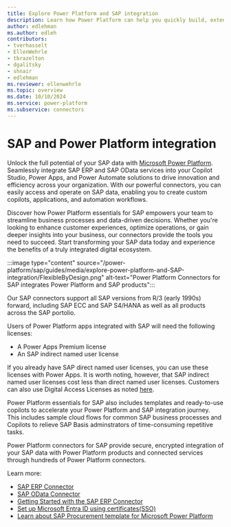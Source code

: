 ```yaml
---
title: Explore Power Platform and SAP integration
description: Learn how Power Platform can help you quickly build, extend, and deploy solutions that improve daily workflows that interact with SAP.
author: edlehman
ms.author: edleh
contributors: 
- tverhasselt
- EllenWehrle
- tbrazelton
- dgalitsky
- shnair
- edlehman
ms.reviewer: ellenwehrle
ms.topic: overview
ms.date: 10/10/2024
ms.service: power-platform
ms.subservice: connectors
---
```


# SAP and Power Platform integration

Unlock the full potential of your SAP data with [Microsoft Power Platform](/power-platform/). Seamlessly integrate SAP ERP and SAP OData services into your Copilot Studio, Power Apps, and Power Automate solutions to drive innovation and efficiency across your organization. With our powerful connectors, you can easily access and operate on SAP data, enabling you to create custom copilots, applications, and automation workflows.

Discover how Power Platform essentials for SAP empowers your team to streamline business processes and data-driven decisions. Whether you're looking to enhance customer experiences, optimize operations, or gain deeper insights into your business, our connectors provide the tools you need to succeed. Start transforming your SAP data today and experience the benefits of a truly integrated digital ecosystem.

:::image type="content" source="/power-platform/sap/guides/media/explore-power-platform-and-SAP-integration/FlexibleByDesign.png" alt-text="Power Platform Connectors for SAP integrates Power Platform and SAP products":::

Our SAP connectors support all SAP versions from R/3 (early 1990s) forward, including SAP ECC and SAP S4/HANA as well as all products across the SAP portolio.

Users of Power Platform apps integrated with SAP will need the following licenses:
 - A Power Apps Premium license
 - An SAP indirect named user license

If you already have SAP direct named user licenses, you can use these licenses with Power Apps. It is worth noting, however, that SAP indirect named user licenses cost less than direct named user licenses. Customers can also use Digital Access Licenses as noted [here](https://help.sap.com/docs/SAP_S4HANA_ON-PREMISE/999033817c60412f88303c6d6a80c348/4786b16cae0047279eac879b7701d044.html?version=2021.001&locale=en-US).

Power Platform essentials for SAP also includes templates and ready-to-use copilots to accelerate your Power Platform and SAP integration journey. This includes sample cloud flows for common SAP business processes and Copilots to relieve SAP Basis adminstrators of time-consuming repetitive tasks.

Power Platform connectors for SAP provide secure, encrypted integration of your SAP data with Power Platform products and connected services through hundreds of Power Platform connectors.

Learn more:
 - [SAP ERP Connector](/connectors/saperp/)
 - [SAP OData Connector](/connectors/sapodata/)
 - [Getting Started with the SAP ERP Connector](guides/getting-started-with-the-sap-erp-connector.md)
 - [Set up Microsoft Entra ID using certificates(SSO)](guides/set-up-microsoft-entra-id-with-certificates.md)
 - [Learn about SAP Procurement template for Microsoft Power Platform](/power-platform/enterprise-templates/finance/sap-procurement/overview)


